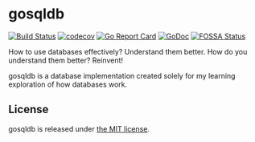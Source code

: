 # gosqldb

[![Build Status](https://travis-ci.com/krasun/gosqldb.svg?branch=main)](https://travis-ci.com/krasun/gosqldb)
[![codecov](https://codecov.io/gh/krasun/gosqldb/branch/main/graph/badge.svg?token=8NU6LR4FQD)](https://codecov.io/gh/krasun/gosqldb)
[![Go Report Card](https://goreportcard.com/badge/github.com/krasun/gosqldb)](https://goreportcard.com/report/github.com/krasun/gosqldb)
[![GoDoc](https://godoc.org/https://godoc.org/github.com/krasun/gosqldb?status.svg)](https://godoc.org/github.com/krasun/gosqldb)
[![FOSSA Status](https://app.fossa.com/api/projects/git%2Bgithub.com%2Fkrasun%2Fgosqldb.svg?type=shield)](https://app.fossa.com/projects/git%2Bgithub.com%2Fkrasun%2Fgosqldb?ref=badge_shield)

How to use databases effectively? Understand them better. 
How do you understand them better? Reinvent! 

gosqldb is a database implementation created solely for my learning exploration of how databases work.

## License 

gosqldb is released under [the MIT license](LICENSE).
